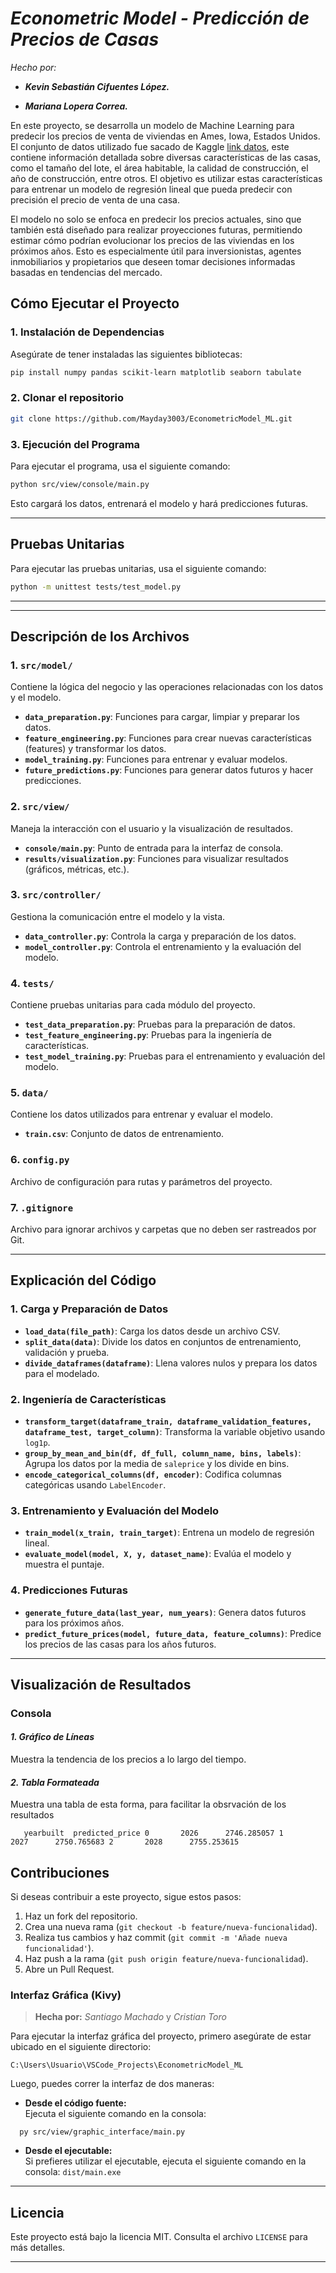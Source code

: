 # _Econometric Model - Predicción de Precios de Casas_

_Hecho por:_

- **_Kevin Sebastián Cifuentes López._**

- **_Mariana Lopera Correa._**

En este proyecto, se desarrolla un modelo de Machine Learning para predecir los precios de venta de viviendas en Ames, Iowa, Estados Unidos. El conjunto de datos utilizado fue sacado de Kaggle [link datos](https://www.kaggle.com/competitions/house-prices-advanced-regression-techniques/code), este contiene información detallada sobre diversas características de las casas, como el tamaño del lote, el área habitable, la calidad de construcción, el año de construcción, entre otros. El objetivo es utilizar estas características para entrenar un modelo de regresión lineal que pueda predecir con precisión el precio de venta de una casa.

El modelo no solo se enfoca en predecir los precios actuales, sino que también está diseñado para realizar proyecciones futuras, permitiendo estimar cómo podrían evolucionar los precios de las viviendas en los próximos años. Esto es especialmente útil para inversionistas, agentes inmobiliarios y propietarios que deseen tomar decisiones informadas basadas en tendencias del mercado.

## **Cómo Ejecutar el Proyecto**

### **1. Instalación de Dependencias**

Asegúrate de tener instaladas las siguientes bibliotecas:

```bash
pip install numpy pandas scikit-learn matplotlib seaborn tabulate
```

### **2. Clonar el repositorio**

```bash
git clone https://github.com/Mayday3003/EconometricModel_ML.git
```

### **3. Ejecución del Programa**

Para ejecutar el programa, usa el siguiente comando:

```bash
python src/view/console/main.py
```

Esto cargará los datos, entrenará el modelo y hará predicciones futuras.

---

## **Pruebas Unitarias**

Para ejecutar las pruebas unitarias, usa el siguiente comando:

```bash
python -m unittest tests/test_model.py
```

---

---

## **Descripción de los Archivos**

### **1. `src/model/`**

Contiene la lógica del negocio y las operaciones relacionadas con los datos y el modelo.

- **`data_preparation.py`**: Funciones para cargar, limpiar y preparar los datos.
- **`feature_engineering.py`**: Funciones para crear nuevas características (features) y transformar los datos.
- **`model_training.py`**: Funciones para entrenar y evaluar modelos.
- **`future_predictions.py`**: Funciones para generar datos futuros y hacer predicciones.

### **2. `src/view/`**

Maneja la interacción con el usuario y la visualización de resultados.

- **`console/main.py`**: Punto de entrada para la interfaz de consola.
- **`results/visualization.py`**: Funciones para visualizar resultados (gráficos, métricas, etc.).

### **3. `src/controller/`**

Gestiona la comunicación entre el modelo y la vista.

- **`data_controller.py`**: Controla la carga y preparación de los datos.
- **`model_controller.py`**: Controla el entrenamiento y la evaluación del modelo.

### **4. `tests/`**

Contiene pruebas unitarias para cada módulo del proyecto.

- **`test_data_preparation.py`**: Pruebas para la preparación de datos.
- **`test_feature_engineering.py`**: Pruebas para la ingeniería de características.
- **`test_model_training.py`**: Pruebas para el entrenamiento y evaluación del modelo.

### **5. `data/`**

Contiene los datos utilizados para entrenar y evaluar el modelo.

- **`train.csv`**: Conjunto de datos de entrenamiento.

### **6. `config.py`**

Archivo de configuración para rutas y parámetros del proyecto.

### **7. `.gitignore`**

Archivo para ignorar archivos y carpetas que no deben ser rastreados por Git.

---

## **Explicación del Código**

### **1. Carga y Preparación de Datos**

- **`load_data(file_path)`**: Carga los datos desde un archivo CSV.
- **`split_data(data)`**: Divide los datos en conjuntos de entrenamiento, validación y prueba.
- **`divide_dataframes(dataframe)`**: Llena valores nulos y prepara los datos para el modelado.

### **2. Ingeniería de Características**

- **`transform_target(dataframe_train, dataframe_validation_features, dataframe_test, target_column)`**: Transforma la variable objetivo usando `log1p`.
- **`group_by_mean_and_bin(df, df_full, column_name, bins, labels)`**: Agrupa los datos por la media de `saleprice` y los divide en bins.
- **`encode_categorical_columns(df, encoder)`**: Codifica columnas categóricas usando `LabelEncoder`.

### **3. Entrenamiento y Evaluación del Modelo**

- **`train_model(x_train, train_target)`**: Entrena un modelo de regresión lineal.
- **`evaluate_model(model, X, y, dataset_name)`**: Evalúa el modelo y muestra el puntaje.

### **4. Predicciones Futuras**

- **`generate_future_data(last_year, num_years)`**: Genera datos futuros para los próximos años.
- **`predict_future_prices(model, future_data, feature_columns)`**: Predice los precios de las casas para los años futuros.

---

## **Visualización de Resultados**

### **Consola**

#### _1. Gráfico de Líneas_

Muestra la tendencia de los precios a lo largo del tiempo.

#### _2. Tabla Formateada_

Muestra una tabla de esta forma, para facilitar la obsrvación de los resultados

`   yearbuilt  predicted_price
0       2026      2746.285057
1       2027      2750.765683
2       2028      2755.253615`


## **Contribuciones**

Si deseas contribuir a este proyecto, sigue estos pasos:

1. Haz un fork del repositorio.
2. Crea una nueva rama (`git checkout -b feature/nueva-funcionalidad`).
3. Realiza tus cambios y haz commit (`git commit -m 'Añade nueva funcionalidad'`).
4. Haz push a la rama (`git push origin feature/nueva-funcionalidad`).
5. Abre un Pull Request.

### **Interfaz Gráfica (Kivy)**

> **Hecha por:** _Santiago Machado_ y _Cristian Toro_

Para ejecutar la interfaz gráfica del proyecto, primero asegúrate de estar ubicado en el siguiente directorio:

```
C:\Users\Usuario\VSCode_Projects\EconometricModel_ML
```

Luego, puedes correr la interfaz de dos maneras:

- **Desde el código fuente:**  
  Ejecuta el siguiente comando en la consola:

```
  py src/view/graphic_interface/main.py
```

- **Desde el ejecutable:**  
  Si prefieres utilizar el ejecutable, ejecuta el siguiente comando en la consola:
  `dist/main.exe`

---

## **Licencia**

Este proyecto está bajo la licencia MIT. Consulta el archivo `LICENSE` para más detalles.

---
